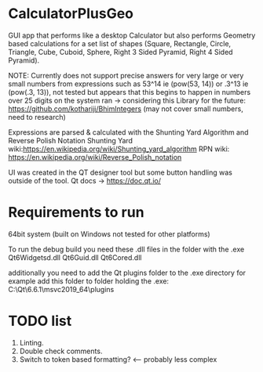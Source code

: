 # CalculatorPlusGeo

GUI app that performs like a desktop Calculator but also performs Geometry based calculations for a set list of shapes (Square, Rectangle, Circle, Triangle, Cube, Cuboid, Sphere, Right 3 Sided Pyramid, Right 4 Sided Pyramid).

NOTE:
Currently does not support precise answers for very large or very small numbers from expressions such as 53^14 ie (pow(53, 14)) or .3^13 ie (pow(.3, 13)), not tested but appears that this begins to happen in numbers over 25 digits on the system ran -> considering this Library for the future: https://github.com/kothariji/BhimIntegers (may not cover small numbers, need to research)

Expressions are parsed & calculated with the Shunting Yard Algorithm and Reverse Polish Notation
Shunting Yard wiki:https://en.wikipedia.org/wiki/Shunting_yard_algorithm 
RPN wiki: https://en.wikipedia.org/wiki/Reverse_Polish_notation

UI was created in the QT designer tool but some button handling was outside of the tool.
Qt docs -> https://doc.qt.io/

# Requirements to run

64bit system (built on Windows not tested for other platforms)

To run the debug build you need these .dll files in the folder with the .exe
Qt6Widgetsd.dll
Qt6Guid.dll
Qt6Cored.dll

additionally you need to add the Qt plugins folder to the .exe directory
for example add this folder to folder holding the .exe:
C:\Qt\6.6.1\msvc2019_64\plugins


# TODO list

1. Linting.
2. Double check comments.
3. Switch to token based formatting? <-- probably less complex